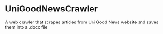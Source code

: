 # UniGoodNewsCrawler
A web crawler that scrapes articles from Uni Good News website and saves them into a .docx file
